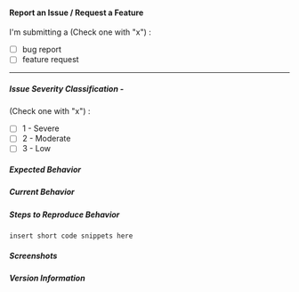 #### Report an Issue / Request a Feature

I'm submitting a (Check one with "x") : 
- [ ] bug report 
- [ ] feature request

***

##### Issue Severity Classification - 

(Check one with "x") : 
- [ ] 1 - Severe
- [ ] 2 - Moderate
- [ ] 3 - Low

<!--
1. Severe - `<<project_name>>` is unable to operate or caused other critical software to fail and there is no acceptable way to work around the problem. This condition requires an immediate solution.
2. Moderate - Significant impact.  <<project_name>>` is usable but is limited. Work around exists, but requires significant effort. Incomplete/incorrect documentation, poor or unexplained log messages where no clear error was evident, side effect is observed which does not significantly harm operations etc.
3. Low - Minimal impact. Issue is an annoyance, but I can get work done. This indicates the problem causes little impact on operations or that a reasonable circumvention to the problem has been implemented. Usability quirks, requires minor documentation updates, or could be enhance with some minor changes to the function.
-->

##### Expected Behavior

<!-- What do you think should happen? -->

##### Current Behavior

<!-- What currently happens? -->

##### Steps to Reproduce Behavior

<!-- How can we reproduce the behavior? -->

`insert short code snippets here`

<!-- OPTIONAL -->
 
##### Screenshots

<!-- Insert screenshots here -->

##### Version Information

<!-- What are the versions of R, <<project_name>>, and other dependencies? -->
<!-- include output of devtools::sessioninfo()

##### Possible Solution

<!-- Any ideas how to solve the problem? -->